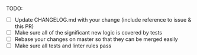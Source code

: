 <!--
  Thanks for filing a pull request on GraphQL Server!

  Please look at the following checklist to ensure that your PR
  can be accepted quickly:
-->

TODO:

- [ ] Update CHANGELOG.md with your change (include reference to issue & this PR)
- [ ] Make sure all of the significant new logic is covered by tests
- [ ] Rebase your changes on master so that they can be merged easily
- [ ] Make sure all tests and linter rules pass
